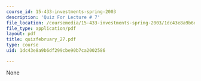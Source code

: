 ```yaml
---
course_id: 15-433-investments-spring-2003
description: 'Quiz For Lecture # 7'
file_location: /coursemedia/15-433-investments-spring-2003/1dc43e8a9b6df299cbe90b7ca2002586_quizfebruary_27.pdf
file_type: application/pdf
layout: pdf
title: quizfebruary_27.pdf
type: course
uid: 1dc43e8a9b6df299cbe90b7ca2002586

---
```

None